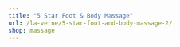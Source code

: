 ```yaml
---
title: "5 Star Foot & Body Massage"
url: /la-verne/5-star-foot-and-body-massage-2/
shop: massage
---
```

